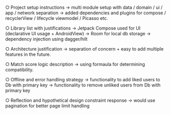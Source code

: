 ○ Project setup instructions
  -> multi module setup with data / domain / ui / app / network separation
  -> added dependencies and plugins for compose / recyclerView / lifecycle viewmodel / Picasso etc.

○ Library list with justifications
  -> Jetpack Compose used for UI (declarative UI usage + AndroidView)
  -> Room for local db storage
  -> dependency injection using dagger/hilt

○ Architecture justification
  -> separation of concern + easy to add multiple features in the future.

○ Match score logic description
  -> using formaula for determining compatibility.

○ Offline and error handling strategy
  -> functionality to add liked users to Db with primary key
  -> functionality to remove unliked users from Db with primary key

○ Reflection and hypothetical design constraint response
  -> would use pagination for better page limit handling
